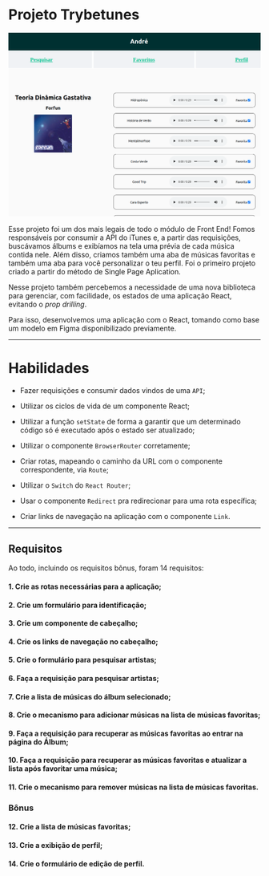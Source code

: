 # Projeto Trybetunes

<img src="../../images/TRYBETUNES.png" alt="Project-logo">

Esse projeto foi um dos mais legais de todo o módulo de Front End! Fomos responsáveis por consumir a API do iTunes e, a partir das requisições, buscávamos álbums e exibíamos na tela uma prévia de cada música contida nele. Além disso, criamos também uma aba de músicas favoritas e também uma aba para você personalizar o teu perfil. Foi o primeiro projeto criado a partir do método de Single Page Aplication.

Nesse projeto também percebemos a necessidade de uma nova biblioteca para gerenciar, com facilidade, os estados de uma aplicação React, evitando o _prop drilling_.

Para isso, desenvolvemos uma aplicação com o React, tomando como base um modelo em Figma disponibilizado previamente.

---

# Habilidades

- Fazer requisições e consumir dados vindos de uma `API`;

- Utilizar os ciclos de vida de um componente React;

- Utilizar a função `setState` de forma a garantir que um determinado código só é executado após o estado ser atualizado;

- Utilizar o componente `BrowserRouter` corretamente;

- Criar rotas, mapeando o caminho da URL com o componente correspondente, via `Route`;

- Utilizar o `Switch` do `React Router`;

- Usar o componente `Redirect` pra redirecionar para uma rota específica;

- Criar links de navegação na aplicação com o componente `Link`.

---

## Requisitos

Ao todo, incluindo os requisitos bônus, foram 14 requisitos:

#### 1. Crie as rotas necessárias para a aplicação;

#### 2. Crie um formulário para identificação;

#### 3. Crie um componente de cabeçalho;

#### 4. Crie os links de navegação no cabeçalho;

#### 5. Crie o formulário para pesquisar artistas;

#### 6. Faça a requisição para pesquisar artistas;

#### 7. Crie a lista de músicas do álbum selecionado;

#### 8. Crie o mecanismo para adicionar músicas na lista de músicas favoritas;

#### 9. Faça a requisição para recuperar as músicas favoritas ao entrar na página do Álbum;

#### 10. Faça a requisição para recuperar as músicas favoritas e atualizar a lista após favoritar uma música;

#### 11. Crie o mecanismo para remover músicas na lista de músicas favoritas.

### Bônus

#### 12. Crie a lista de músicas favoritas;

#### 13. Crie a exibição de perfil;

#### 14. Crie o formulário de edição de perfil.